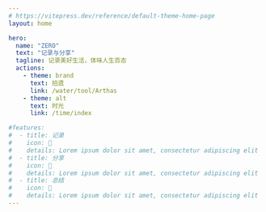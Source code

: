 ```yaml
---
# https://vitepress.dev/reference/default-theme-home-page
layout: home

hero:
  name: "ZERO"
  text: "记录与分享"
  tagline: 记录美好生活，体味人生百态
  actions:
    - theme: brand
      text: 拾遗
      link: /water/tool/Arthas
    - theme: alt
      text: 时光
      link: /time/index

#features:
#  - title: 记录
#    icon: 📝
#    details: Lorem ipsum dolor sit amet, consectetur adipiscing elit
#  - title: 分享
#    icon: 🎨
#    details: Lorem ipsum dolor sit amet, consectetur adipiscing elit
#  - title: 总结
#    icon: 💎
#    details: Lorem ipsum dolor sit amet, consectetur adipiscing elit
---
```


